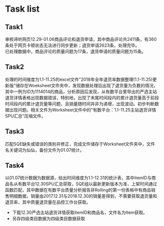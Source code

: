 # Task list
## Task1
审核谛听网页12.29-01.06商品评论和退货申请，其中商品评论共2411条，有360条处于网页卡顿状态无法进行同步更新；退货申请2623条，处理完毕。<br>
已处理数据中，商品评论的质量问题为17条，退货申请的质量问题为15条。
## Task2
处理的时间维度为1.1-11.25的excel文件"2018年全年退货率数据整理(1.1-11.25)更新版"储存在Woeksheet文件夹中，发现数据处理后出现了退货量为负数的情况，其中一例为ID为1114014的商品，分析原因后发现，从有数平台里导出的严选主站退货详情表格出现数据错误，特别地，出现了末尾时间段内的累计退货量高于前段时间段内的累计退货量等问题，且销量随时间并非为递增，出现波动。初步判断数据出现问题。相关文件为Worksheet文件中的"有数平台：1.1-11.25主站退货详情SPU汇总"压缩文件。
## Task3
匹配SQE缺失或错误的类别并修正，完成文件储存于Worksheet文件夹中，文件名关键词为仙仙，备份文件为01.07统计。
## Task4
以01.07统计数据为数据源，给出时间维度为1.1-12.31的统计表，其中itemID与商品名从有数平台12.30SPU汇总获取，SQE组以最新更新版本为准，上架时间通过函数匹配，其中数据在有数平台质量分析报告非Rolling的第一份表格中有商品销售明细数据，销量由2017.12.31与2018.12.30的销量差得到，不需要获取退货量和退货率，其中质量退货量在品控工作台获取。<br>
- 下载12.30严选主站退货详情获取itemID和商品名，文件名为Item获取。
- 另存四级类目数据为四级类目数据获取
